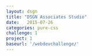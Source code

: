 ```yaml
---
layout: dsgn
title: "DSGN Associates Studio"
date:   2015-07-26
categories: pure-css
challenge: 1
project: 1
baseurl: '/webdevchallenge/'
---
```

